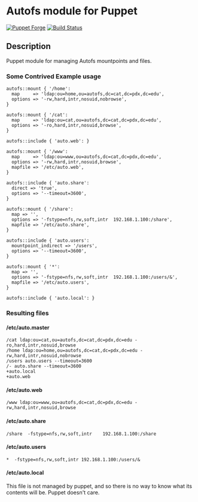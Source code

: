 # Autofs module for Puppet

[![Puppet Forge](http://img.shields.io/puppetforge/v/pdxcat/autofs.svg)](https://forge.puppetlabs.com/pdxcat/autofs) [![Build Status](https://travis-ci.org/pdxcat/puppet-module-autofs.png?branch=master)](https://travis-ci.org/pdxcat/puppet-module-autofs)

## Description
Puppet module for managing Autofs mountpoints and files.

### Some Contrived Example usage

``` puppet
autofs::mount { '/home':
  map     => 'ldap:ou=home,ou=autofs,dc=cat,dc=pdx,dc=edu',
  options => '-rw,hard,intr,nosuid,nobrowse',
}

autofs::mount { '/cat':
  map     => 'ldap:ou=cat,ou=autofs,dc=cat,dc=pdx,dc=edu',
  options => '-ro,hard,intr,nosuid,browse',
}

autofs::include { 'auto.web': }

autofs::mount { '/www':
  map     => 'ldap:ou=www,ou=autofs,dc=cat,dc=pdx,dc=edu',
  options => '-rw,hard,intr,nosuid,browse',
  mapfile => '/etc/auto.web',
}

autofs::include { 'auto.share':
  direct => 'true',
  options => '--timeout=3600',
}

autofs::mount { '/share':
  map => '',
  options => '-fstype=nfs,rw,soft,intr	192.168.1.100:/share',
  mapfile => '/etc/auto.share',
}

autofs::include { 'auto.users':
  mountpoint_indirect => '/users',
  options => '--timeout=3600',
}

autofs::mount { '*':
  map => '',
  options => '-fstype=nfs,rw,soft,intr	192.168.1.100:/users/&',
  mapfile => '/etc/auto.users',
}

autofs::include { 'auto.local': }
```

### Resulting files

#### /etc/auto.master

```
/cat ldap:ou=cat,ou=autofs,dc=cat,dc=pdx,dc=edu -ro,hard,intr,nosuid,browse
/home ldap:ou=home,ou=autofs,dc=cat,dc=pdx,dc=edu -rw,hard,intr,nosuid,nobrowse
/users auto.users --timeout=3600
/- auto.share --timeout=3600
+auto.local
+auto.web
```

#### /etc/auto.web

```
/www ldap:ou=www,ou=autofs,dc=cat,dc=pdx,dc=edu -rw,hard,intr,nosuid,browse
```

#### /etc/auto.share

```
/share  -fstype=nfs,rw,soft,intr	192.168.1.100:/share
```

#### /etc/auto.users

```
*  -fstype=nfs,rw,soft,intr	192.168.1.100:/users/&
```

#### /etc/auto.local

This file is not managed by puppet, and so there is no way to know what its
contents will be. Puppet doesn't care.
